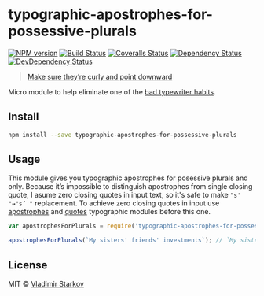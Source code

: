 # typographic-apostrophes-for-possessive-plurals

[![NPM version][npm-image]][npm-url]
[![Build Status][travis-image]][travis-url]
[![Coveralls Status][coveralls-image]][coveralls-url]
[![Dependency Status][depstat-image]][depstat-url]
[![DevDependency Status][depstat-dev-image]][depstat-dev-url]

> [Make sure they’re curly and point downward][rtfm]

Micro module to help eliminate one of the [bad typewriter habits][habits].


## Install

```sh
npm install --save typographic-apostrophes-for-possessive-plurals
```


## Usage

This module gives you typographic apostrophes for posessive plurals and only. Because it’s impossible to distinguish apostrophes from single closing quote, I asume zero closing quotes in input text, so it's safe to make `"s' "→"s’ "` replacement. To achieve zero closing quotes in input use [apostrophes][apostrophes] and [quotes][quotes] typographic modules before this one.

[apostrophes]: https://www.npmjs.com/package/typographic-apostrophes
[quotes]: https://www.npmjs.com/package/typographic-quotes

```js
var apostrophesForPlurals = require('typographic-apostrophes-for-possessive-plurals');

apostrophesForPlurals(`My sisters' friends' investments`); // `My sisters’ friends’ investments`
```


## License

MIT © [Vladimir Starkov](http://vstarkov.com/)

[rtfm]: practicaltypography.com/apostrophes.html
[habits]: http://practicaltypography.com/typewriter-habits.html

[npm-url]: https://npmjs.org/package/typographic-apostrophes-for-possessive-plurals
[npm-image]: http://img.shields.io/npm/v/typographic-apostrophes-for-possessive-plurals.svg

[travis-url]: https://travis-ci.org/matmuchrapna/typographic-apostrophes-for-possessive-plurals
[travis-image]: http://img.shields.io/travis/matmuchrapna/typographic-apostrophes-for-possessive-plurals.svg

[coveralls-url]: https://coveralls.io/r/matmuchrapna/typographic-apostrophes-for-possessive-plurals
[coveralls-image]: http://img.shields.io/coveralls/matmuchrapna/typographic-apostrophes-for-possessive-plurals.svg

[depstat-url]: https://david-dm.org/matmuchrapna/typographic-apostrophes-for-possessive-plurals
[depstat-image]: https://david-dm.org/matmuchrapna/typographic-apostrophes-for-possessive-plurals.svg

[depstat-dev-url]: https://david-dm.org/matmuchrapna/typographic-apostrophes-for-possessive-plurals
[depstat-dev-image]: https://david-dm.org/matmuchrapna/typographic-apostrophes-for-possessive-plurals/dev-status.svg

